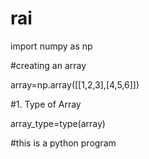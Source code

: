 # rai
import numpy as np

#creating an array

array=np.array([[1,2,3],[4,5,6]])


#1. Type of Array

array_type=type(array)

#this is a python program


